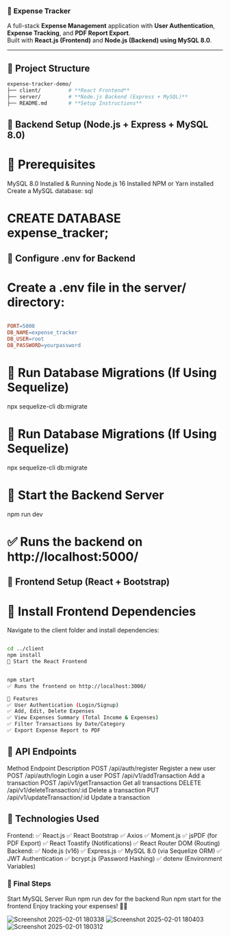 ###  📌 **Expense Tracker**
A full-stack **Expense Management** application with **User Authentication**, **Expense Tracking**, and **PDF Report Export**.  
Built with **React.js (Frontend)** and **Node.js (Backend) using MySQL 8.0**.

---

## 📁 **Project Structure**
```bash
expense-tracker-demo/  
├── client/         # **React Frontend**  
├── server/         # **Node.js Backend (Express + MySQL)**  
├── README.md       # **Setup Instructions**  
 ```



## 🚀 Backend Setup (Node.js + Express + MySQL 8.0)
# 📌 Prerequisites
MySQL 8.0 Installed & Running
Node.js 16 Installed
NPM or Yarn installed
Create a MySQL database:
sql

# CREATE DATABASE expense_tracker;

##  📌 Configure .env for Backend
# Create a .env file in the server/ directory:

``` makefile

PORT=5000
DB_NAME=expense_tracker
DB_USER=root
DB_PASSWORD=yourpassword 
```

# 📌 Run Database Migrations (If Using Sequelize)

npx sequelize-cli db:migrate

# 📌 Run Database Migrations (If Using Sequelize)

npx sequelize-cli db:migrate

# 📌 Start the Backend Server

npm run dev

# ✅ Runs the backend on http://localhost:5000/

## 🌟 Frontend Setup (React + Bootstrap)
# 📌 Install Frontend Dependencies
Navigate to the client folder and install dependencies:

```bash

cd ../client
npm install
📌 Start the React Frontend


npm start
✅ Runs the frontend on http://localhost:3000/

🚀 Features
✅ User Authentication (Login/Signup)
✅ Add, Edit, Delete Expenses
✅ View Expenses Summary (Total Income & Expenses)
✅ Filter Transactions by Date/Category
✅ Export Expense Report to PDF 
```

## 📌 API Endpoints
Method Endpoint Description
POST /api/auth/register Register a new user
POST /api/auth/login Login a user
POST /api/v1/addTransaction Add a transaction
POST /api/v1/getTransaction Get all transactions
DELETE /api/v1/deleteTransaction/:id Delete a transaction
PUT /api/v1/updateTransaction/:id Update a transaction

## 🎯 Technologies Used
Frontend:
✅ React.js
✅ React Bootstrap
✅ Axios
✅ Moment.js
✅ jsPDF (for PDF Export)
✅ React Toastify (Notifications)
✅ React Router DOM (Routing)
Backend:
✅ Node.js (v16)
✅ Express.js
✅ MySQL 8.0 (via Sequelize ORM)
✅ JWT Authentication
✅ bcrypt.js (Password Hashing)
✅ dotenv (Environment Variables)

### 🚀 Final Steps
Start MySQL Server
Run npm run dev for the backend
Run npm start for the frontend
Enjoy tracking your expenses! 🚀🔥

![Screenshot 2025-02-01 180338](https://github.com/user-attachments/assets/870abeae-5fd5-448b-9eb6-5dd81291fd63)
![Screenshot 2025-02-01 180403](https://github.com/user-attachments/assets/3e7d348e-88ca-4395-9fae-032f673122fb)
![Screenshot 2025-02-01 180312](https://github.com/user-attachments/assets/fc028c24-c071-4a7e-98aa-4159c743fc4c)